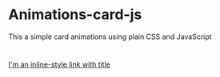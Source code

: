 # Animations-card-js
This a simple card animations using plain CSS and JavaScript
# 
[I'm an inline-style link with title](https://chiranthan-y.github.io/Animations-card-js/ "Live Demo")
